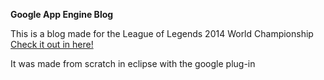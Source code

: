**Google App Engine Blog**

This is a blog made for the League of Legends 2014 World Championship
[Check it out in here!](http://lolworldchampionship.appspot.com/)

It was made from scratch in eclipse with the google plug-in